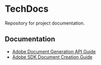 # TechDocs

Repository for project documentation.

## Documentation

- [Adobe Document Generation API Guide](docs/adobe-document-generation/index.md)
- [Adobe SDK Document Creation Guide](docs/adobe-documentation/sdk-documentation.md)
